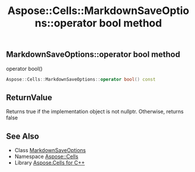 ﻿---
title: Aspose::Cells::MarkdownSaveOptions::operator bool method
linktitle: operator bool
second_title: Aspose.Cells for C++ API Reference
description: 'Aspose::Cells::MarkdownSaveOptions::operator bool method. operator bool() in C++.'
type: docs
weight: 400
url: /cpp/aspose.cells/markdownsaveoptions/operator_bool/
---
## MarkdownSaveOptions::operator bool method


operator bool()

```cpp
Aspose::Cells::MarkdownSaveOptions::operator bool() const
```


## ReturnValue

Returns true if the implementation object is not nullptr. Otherwise, returns false

## See Also

* Class [MarkdownSaveOptions](../)
* Namespace [Aspose::Cells](../../)
* Library [Aspose.Cells for C++](../../../)
